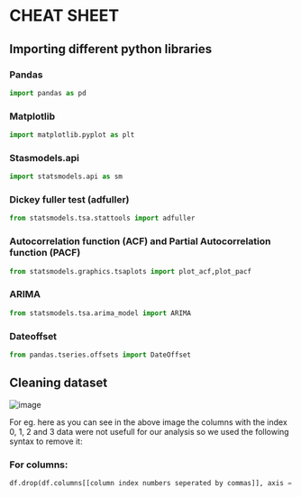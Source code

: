 # CHEAT SHEET

## Importing different python libraries
### Pandas
```python
import pandas as pd
```
### Matplotlib
```python
import matplotlib.pyplot as plt
```
### Stasmodels.api
```python
import statsmodels.api as sm
```
### Dickey fuller test (adfuller)
```python
from statsmodels.tsa.stattools import adfuller
```
### Autocorrelation function (ACF) and Partial Autocorrelation function (PACF)
```python
from statsmodels.graphics.tsaplots import plot_acf,plot_pacf
```
### ARIMA
```python
from statsmodels.tsa.arima_model import ARIMA
```
### Dateoffset
```python
from pandas.tseries.offsets import DateOffset
```

## Cleaning dataset
![image](https://user-images.githubusercontent.com/52816788/142578681-c00b27fe-e7e6-41f2-a6a4-2cfdafbba15c.png)

For eg. here as you can see in the above image the columns with the index 0, 1, 2 and 3 data were not usefull for our analysis so we used the following syntax to remove it:
### For columns:
```python
df.drop(df.columns[[column index numbers seperated by commas]], axis = 1, inplace = True)
```
